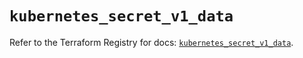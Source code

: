 # `kubernetes_secret_v1_data`

Refer to the Terraform Registry for docs: [`kubernetes_secret_v1_data`](https://registry.terraform.io/providers/hashicorp/kubernetes/2.35.0/docs/resources/secret_v1_data).
